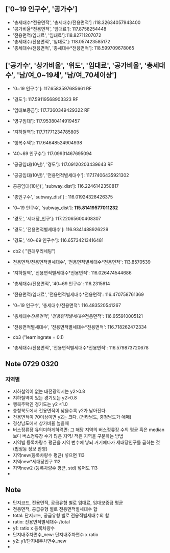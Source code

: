 ## ['0~19 인구수', '공가수']
- '총세대수*전용면적', '총세대수/전용면적'] :118.32634057943400
- '공가비율*전용면적', '임대료']: 117.8758254448
- '전용면적/임대료', '임대료']:118.82711207072
- '총세대수/전용면적', '임대료']: 118.057423585172
- '총세대수/전용면적', '총세대수*전용면적']: 118.599709678065




## ['공가수', '상가비율', '위도', '임대료', '공가비율', '총세대수', '남/여_0~19세', '남/여_70세이상']
- '0~19 인구수']: 117.6583597685661 RF
- '경도']: 117.59119568903323 RF
- '임대보증금']: 117.7360349429322 RF
- '영구임대']: 117.95380414919457 
- '지하철역']: 117.71771234785805
- '행복주택']: 117.64648524904938
- '40~69 인구수']: 117.09931467695094
- '공공임대(10년)', '경도']: 117.09120203439643 RF
- '공공임대(10년)', '전용면적별세대수']: 117.17406435921302
- 공공임대(10년)', 'subway_dist']: 116.2246142350817
- '총인구수', 'subway_dist'] : 116.01924328426375
- '0~19 인구수', 'subway_dist']: **115.81419577011232**
- '경도', '세대당_인구']: 117.22065600408307
- '경도', '전용면적별세대수']: 116.9341488926229
- '경도', '40~69 인구수']: 116.65734213416481

- cb2 ( "원래우리세팅")
- 전용면적/전용면적별세대수', '전용면적별세대수*전용면적': 113.8570539 
- '지하철역', '전용면적별세대수*전용면적': 116.026474544686
- '총세대수/전용면적', '40~69 인구수': 116.2315614
- '전용면적/임대료', '전용면적별세대수*전용면적': 116.470758761369
-  '0~19 인구수', '총세대수/전용면적': 116.483520541267
-  '총세대수*전용면적', '전용면적별세대수*전용면적': 116.655910005121
-  '전용면적별세대수', '전용면적별세대수*전용면적': 116.718262472334
- cb3 ("learningrate = 0.1)
- '총세대수/전용면적', '전용면적별세대수*전용면적': 116.579873720678

## Note 0729 0320
### 지역별
- 지하철역이 없는 대전광역시는  y2>0.8 
- 지하철역이 있는 경기도는  y2>0.8 
- 행복주택인 경기도는 y2 <1.0
- 충청북도에서 전용면적이 낮을수록 y2가 낮아진다. 
- 전용면적이 70이상이면 y2는 크다. (전라남도, 충청남도가 애매)
- 경상남도에서 상가비율 높을때 
- 버스정류장 유의미하게하려면: 그 해당 지역의 버스정류장 수의 평균 혹은 median보다 버스정류장 수가 많은 지역/ 적은 지역을 구분하는 방법
- 지역별 등록차량수 평균을 지역 변수에 넣되 거기에다가 세대당인구를 곱하는 것 (법정동 정보 반영)
- 지역new(등록차량수 평균) 넣으면 113
- 지역new*세대당인구 112
- 지역new2 (등록차량수 평균, std) 넣어도 113
- 


## Note
- 단지코드, 전용면적, 공급유형 별로 임대료, 임대보증금 평균 
- 전용면적, 공급유형 별로 전용면적별세대수 합 
- total: 단지코드, 공급유형 별로 전용적별세대수의 합 
- ratio: 전용면적별세대수 /total
- y1: ratio x 등록차량수
- 단지내주차면수_new: 단지내주차면수 x ratio
- y2: y1/단지내주차면수_new
- 
